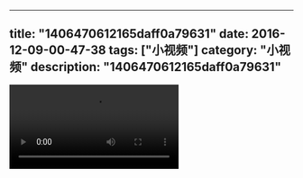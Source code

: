
---
title: "1406470612165daff0a79631"
date: 2016-12-09-00-47-38
tags: ["小视频"]
category: "小视频"
description: "1406470612165daff0a79631"
---
<video src="http://ohtsqip0g.bkt.clouddn.com/1406470612165daff0a79631.mp4" controls="controls"></video>
